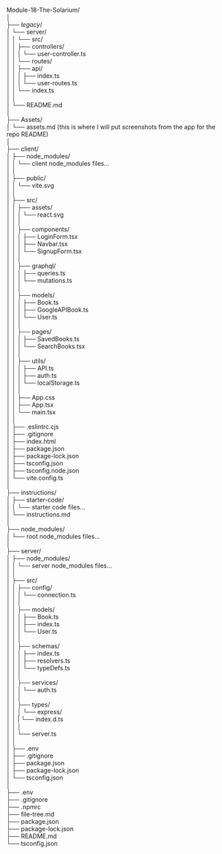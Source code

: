 Module-18-The-Solarium/   
│   
├── _legacy_/   
│   └── server/   
│   │   └── src/   
│   │       ├── controllers/   
│   │       │   └── user-controller.ts   
│   │       └── routes/   
│   │           ├── api/   
│   │           │   ├── index.ts   
│   │           │   └── user-routes.ts   
│   │           └── index.ts   
│   │   
│   └── README.md   
│   
├── Assets/   
│   └── assets.md (this is where I will put screenshots from the app for the repo README)   
│   
├── client/   
│   ├── node_modules/   
│   │   └── client node_modules files...   
│   │   
│   ├── public/   
│   │   └── vite.svg   
│   │   
│   ├── src/   
│   │   ├── assets/   
│   │   │   └── react.svg   
│   │   │   
│   │   ├── components/   
│   │   │   ├── LoginForm.tsx   
│   │   │   ├── Navbar.tsx   
│   │   │   └── SignupForm.tsx   
│   │   │   
│   │   ├── graphql/   
│   │   │   ├── queries.ts   
│   │   │   └── mutations.ts   
│   │   │   
│   │   ├── models/   
│   │   │   ├── Book.ts   
│   │   │   ├── GoogleAPIBook.ts   
│   │   │   └── User.ts   
│   │   │   
│   │   ├── pages/   
│   │   │   ├── SavedBooks.ts   
│   │   │   └── SearchBooks.tsx   
│   │   │   
│   │   ├── utils/   
│   │   │   ├── API.ts   
│   │   │   ├── auth.ts   
│   │   │   └── localStorage.ts   
│   │   │   
│   │   ├── App.css   
│   │   ├── App.tsx   
│   │   └── main.tsx   
│   │   
│   ├── .eslintrc.cjs   
│   ├── .gitignore   
│   ├── index.html   
│   ├── package.json   
│   ├── package-lock.json   
│   ├── tsconfig.json   
│   ├── tsconfig.node.json   
│   └── vite.config.ts   
│   
├── instructions/   
│   ├── starter-code/   
│   │   └── starter code files...   
│   └── instructions.md   
│   
├── node_modules/   
│   └── root node_modules files...   
│   
├── server/   
│   ├── node_modules/   
│   │   └── server node_modules files...   
│   │   
│   ├── src/   
│   │   ├── config/   
│   │   │   └── connection.ts   
│   │   │   
│   │   ├── models/   
│   │   │   ├── Book.ts   
│   │   │   ├── index.ts   
│   │   │   └── User.ts   
│   │   │   
│   │   ├── schemas/   
│   │   │   ├── index.ts   
│   │   │   ├── resolvers.ts   
│   │   │   └── typeDefs.ts   
│   │   │   
│   │   ├── services/   
│   │   │   └── auth.ts   
│   │   │   
│   │   ├── types/   
│   │   │   └── express/   
│   │   |      └── index.d.ts   
│   │   │   
│   │   └── server.ts   
│   │   
│   ├── .env   
│   ├── .gitignore   
│   ├── package.json   
│   ├── package-lock.json   
│   └── tsconfig.json   
│   
├── .env   
├── .gitignore   
├── .npmrc   
├── file-tree.md   
├── package.json   
├── package-lock.json   
├── README.md   
└── tsconfig.json   
